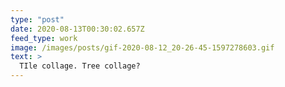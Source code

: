 ```yaml
---
type: "post"
date: 2020-08-13T00:30:02.657Z
feed_type: work
image: /images/posts/gif-2020-08-12_20-26-45-1597278603.gif
text: >
  TIle collage. Tree collage?
---
```

